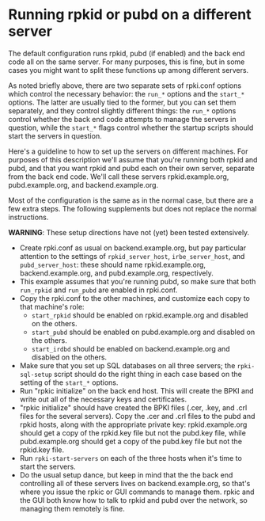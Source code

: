 # Running rpkid or pubd on a different server

The default configuration runs rpkid, pubd (if enabled) and the back end code
all on the same server. For many purposes, this is fine, but in some cases you
might want to split these functions up among different servers.

As noted briefly above, there are two separate sets of rpki.conf options which
control the necessary behavior: the `run_*` options and the `start_*` options.
The latter are usually tied to the former, but you can set them separately,
and they control slightly different things: the `run_*` options control
whether the back end code attempts to manage the servers in question, while
the `start_*` flags control whether the startup scripts should start the
servers in question.

Here's a guideline to how to set up the servers on different machines. For
purposes of this description we'll assume that you're running both rpkid and
pubd, and that you want rpkid and pubd each on their own server, separate from
the back end code. We'll call these servers rpkid.example.org,
pubd.example.org, and backend.example.org.

Most of the configuration is the same as in the normal case, but there are a
few extra steps. The following supplements but does not replace the normal
instructions.

**WARNING**: These setup directions have not (yet) been tested extensively. 

  * Create rpki.conf as usual on backend.example.org, but pay particular attention to the settings of `rpkid_server_host`, `irbe_server_host`, and `pubd_server_host`: these should name rpkid.example.org, backend.example.org, and pubd.example.org, respectively. 
  * This example assumes that you're running pubd, so make sure that both `run_rpkid` and `run_pubd` are enabled in rpki.conf. 
  * Copy the rpki.conf to the other machines, and customize each copy to that machine's role: 
    * `start_rpkid` should be enabled on rpkid.example.org and disabled on the others. 
    * `start_pubd` should be enabled on pubd.example.org and disabled on the others. 
    * `start_irdbd` should be enabled on backend.example.org and disabled on the others. 
  * Make sure that you set up SQL databases on all three servers; the `rpki-sql-setup` script should do the right thing in each case based on the setting of the `start_*` options. 
  * Run "rpkic initialize" on the back end host. This will create the BPKI and write out all of the necessary keys and certificates. 
  * "rpkic initialize" should have created the BPKI files (.cer, .key, and .crl files for the several servers). Copy the .cer and .crl files to the pubd and rpkid hosts, along with the appropriate private key: rpkid.example.org should get a copy of the rpkid.key file but not the pubd.key file, while pubd.example.org should get a copy of the pubd.key file but not the rpkid.key file. 
  * Run `rpki-start-servers` on each of the three hosts when it's time to start the servers. 
  * Do the usual setup dance, but keep in mind that the the back end controlling all of these servers lives on backend.example.org, so that's where you issue the rpkic or GUI commands to manage them. rpkic and the GUI both know how to talk to rpkid and pubd over the network, so managing them remotely is fine. 
